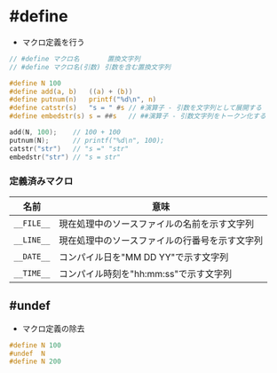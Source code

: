 # #define
- マクロ定義を行う

```c
// #define マクロ名       置換文字列
// #define マクロ名(引数) 引数を含む置換文字列

#define N 100
#define add(a, b)   ((a) + (b))
#define putnum(n)   printf("%d\n", n)
#define catstr(s)   "s = " #s // #演算子 - 引数を文字列として展開する
#define embedstr(s) s = ##s   // ##演算子 - 引数文字列をトークン化する

add(N, 100);    // 100 + 100
putnum(N);      // printf("%d\n", 100);
catstr("str")   // "s =" "str"
embedstr("str") // "s = str"
```

### 定義済みマクロ

| 名前       | 意味                                           |
| -          | -                                              |
| `__FILE__` | 現在処理中のソースファイルの名前を示す文字列   |
| `__LINE__` | 現在処理中のソースファイルの行番号を示す文字列 |
| `__DATE__` | コンパイル日を"MM DD YY"で示す文字列           |
| `__TIME__` | コンパイル時刻を"hh:mm:ss"で示す文字列         |

## #undef
- マクロ定義の除去

```c
#define N 100
#undef  N
#define N 200
```
